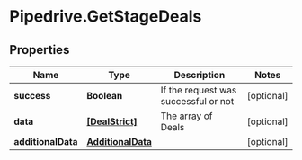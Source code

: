 # Pipedrive.GetStageDeals

## Properties

Name | Type | Description | Notes
------------ | ------------- | ------------- | -------------
**success** | **Boolean** | If the request was successful or not | [optional] 
**data** | [**[DealStrict]**](DealStrict.md) | The array of Deals | [optional] 
**additionalData** | [**AdditionalData**](AdditionalData.md) |  | [optional] 



